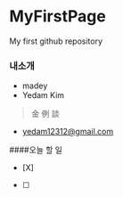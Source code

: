 # MyFirstPage
My first github repository

### 내소개
* madey
* Yedam Kim
 > 金 例 談
* <yedam12312@gmail.com>

####오늘 할 일
- [X]
- [ ]
